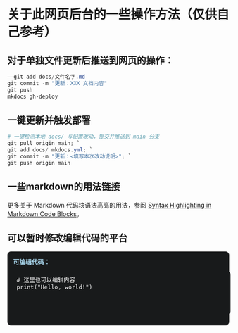 # 关于此网页后台的一些操作方法（仅供自己参考）

## 对于单独文件更新后推送到网页的操作：
```powershell
——git add docs/文件名字.md
git commit -m "更新：XXX 文档内容"
git push
mkdocs gh-deploy
```


## 一键更新并触发部署
```powershell
# 一键检测本地 docs/ 与配置改动，提交并推送到 main 分支
git pull origin main; `
git add docs/ mkdocs.yml; `
git commit -m "更新：<填写本次改动说明>"; `
git push origin main
```

## 一些markdown的用法链接
更多关于 Markdown 代码块语法高亮的用法，参阅 [Syntax Highlighting in Markdown Code Blocks](https://elischei.com/syntax-highlighting-in-markdown-code-blocks/)。

## 可以暂时修改编辑代码的平台
<div style="border:1px solid #333; border-radius:8px; padding:12px; margin:16px 0; background:#181A1B;">
  <b style="color:#aad8ef;">可编辑代码：</b><br>
  <pre contenteditable="true"
       style="width:100%; min-height:80px; font-family:monospace;
              font-size:13px; background:#181A1B; color:#f7f7f7;
              border-radius:6px; padding:8px; border:none; outline:none;">
# 这里也可以编辑内容
print("Hello, world!")
  </pre>
</div>

